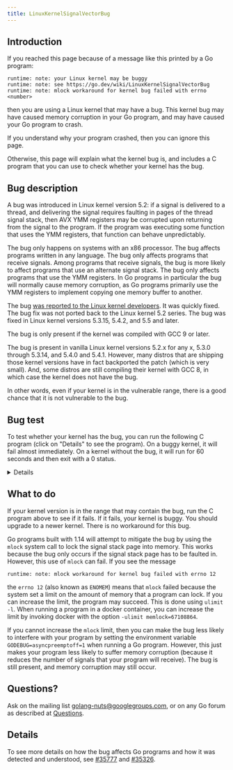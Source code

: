 ```yaml
---
title: LinuxKernelSignalVectorBug
---
```


## Introduction

If you reached this page because of a message like this printed by a Go program:

```
runtime: note: your Linux kernel may be buggy
runtime: note: see https://go.dev/wiki/LinuxKernelSignalVectorBug
runtime: note: mlock workaround for kernel bug failed with errno <number>
```

then you are using a Linux kernel that may have a bug.
This kernel bug may have caused memory corruption in your Go program, and may have caused your Go program to crash.

If you understand why your program crashed, then you can ignore this page.

Otherwise, this page will explain what the kernel bug is, and includes a C program that you can use to check whether your kernel has the bug.

## Bug description

A bug was introduced in Linux kernel version 5.2: if a signal is delivered to a thread, and delivering the signal requires faulting in pages of the thread signal stack, then AVX YMM registers may be corrupted upon returning from the signal to the program.
If the program was executing some function that uses the YMM registers, that function can behave unpredictably.

The bug only happens on systems with an x86 processor.
The bug affects programs written in any language.
The bug only affects programs that receive signals.
Among programs that receive signals, the bug is more likely to affect programs that use an alternate signal stack.
The bug only affects programs that use the YMM registers.
In Go programs in particular the bug will normally cause memory corruption, as Go programs primarily use the YMM registers to implement copying one memory buffer to another.

The bug [was reported to the Linux kernel developers](https://bugzilla.kernel.org/show_bug.cgi?id=205663).
It was quickly fixed.
The bug fix was not ported back to the Linux kernel 5.2 series.
The bug was fixed in Linux kernel versions 5.3.15, 5.4.2, and 5.5 and later.

The bug is only present if the kernel was compiled with GCC 9 or later.

The bug is present in vanilla Linux kernel versions 5.2.x for any x, 5.3.0 through 5.3.14, and 5.4.0 and 5.4.1.
However, many distros that are shipping those kernel versions have in fact backported the patch (which is very small).
And, some distros are still compiling their kernel with GCC 8, in which case the kernel does not have the bug.

In other words, even if your kernel is in the vulnerable range, there is a good chance that it is not vulnerable to the bug.

## Bug test

To test whether your kernel has the bug, you can run the following C program (click on "Details" to see the program).
On a buggy kernel, it will fail almost immediately.
On a kernel without the bug, it will run for 60 seconds and then exit with a 0 status.

<details>

```C
// Build with: gcc -pthread test.c
//
// This demonstrates an issue where AVX state becomes corrupted when a
// signal is delivered where the signal stack pages aren't faulted in.
//
// There appear to be three necessary ingredients, which are marked
// with "!!!" below:
//
// 1. A thread doing AVX operations using YMM registers.
//
// 2. A signal where the kernel must fault in stack pages to write the
//    signal context.
//
// 3. Context switches. Having a single task isn't sufficient.

##include <errno.h>
##include <signal.h>
##include <stdio.h>
##include <stdlib.h>
##include <string.h>
##include <unistd.h>
##include <pthread.h>
##include <sys/mman.h>
##include <sys/prctl.h>
##include <sys/wait.h>

static int sigs;

static stack_t altstack;
static pthread_t tid;

static void die(const char* msg, int err) {
  if (err != 0) {
    fprintf(stderr, "%s: %s\n", msg, strerror(err));
  } else {
    fprintf(stderr, "%s\n", msg);
  }
  exit(EXIT_FAILURE);
}

void handler(int sig __attribute__((unused)),
             siginfo_t* info __attribute__((unused)),
             void* context __attribute__((unused))) {
  sigs++;
}

void* sender(void *arg) {
  int err;

  for (;;) {
    usleep(100);
    err = pthread_kill(tid, SIGWINCH);
    if (err != 0)
      die("pthread_kill", err);
  }
  return NULL;
}

void dump(const char *label, unsigned char *data) {
  printf("%s =", label);
  for (int i = 0; i < 32; i++)
    printf(" %02x", data[i]);
  printf("\n");
}

void doAVX(void) {
  unsigned char input[32];
  unsigned char output[32];

  // Set input to a known pattern.
  for (int i = 0; i < sizeof input; i++)
    input[i] = i;
  // Mix our PID in so we detect cross-process leakage, though this
  // doesn't appear to be what's happening.
  pid_t pid = getpid();
  memcpy(input, &pid, sizeof pid);

  while (1) {
    for (int i = 0; i < 1000; i++) {
      // !!! Do some computation we can check using YMM registers.
      asm volatile(
        "vmovdqu %1, %%ymm0;"
        "vmovdqa %%ymm0, %%ymm1;"
        "vmovdqa %%ymm1, %%ymm2;"
        "vmovdqa %%ymm2, %%ymm3;"
        "vmovdqu %%ymm3, %0;"
        : "=m" (output)
        : "m" (input)
        : "memory", "ymm0", "ymm1", "ymm2", "ymm3");
      // Check that input == output.
      if (memcmp(input, output, sizeof input) != 0) {
        dump("input ", input);
        dump("output", output);
        die("mismatch", 0);
      }
    }

    // !!! Release the pages of the signal stack. This is necessary
    // because the error happens when copy_fpstate_to_sigframe enters
    // the failure path that handles faulting in the stack pages.
    // (mmap with MMAP_FIXED also works.)
    //
    // (We do this here to ensure it doesn't race with the signal
    // itself.)
    if (madvise(altstack.ss_sp, altstack.ss_size, MADV_DONTNEED) != 0)
      die("madvise", errno);
  }
}

void doTest() {
  // Create an alternate signal stack so we can release its pages.
  void *altSigstack = mmap(NULL, SIGSTKSZ, PROT_READ|PROT_WRITE, MAP_PRIVATE|MAP_ANONYMOUS, -1, 0);
  if (altSigstack == MAP_FAILED)
    die("mmap failed", errno);
  altstack.ss_sp = altSigstack;
  altstack.ss_size = SIGSTKSZ;
  if (sigaltstack(&altstack, NULL) < 0)
    die("sigaltstack", errno);

  // Install SIGWINCH handler.
  struct sigaction sa = {
    .sa_sigaction = handler,
    .sa_flags = SA_ONSTACK | SA_RESTART,
  };
  sigfillset(&sa.sa_mask);
  if (sigaction(SIGWINCH, &sa, NULL) < 0)
    die("sigaction", errno);

  // Start thread to send SIGWINCH.
  int err;
  pthread_t ctid;
  tid = pthread_self();
  if ((err = pthread_create(&ctid, NULL, sender, NULL)) != 0)
    die("pthread_create sender", err);

  // Run test.
  doAVX();
}

void *exiter(void *arg) {
  sleep(60);
  exit(0);
}

int main() {
  int err;
  pthread_t ctid;

  // !!! We need several processes to cause context switches. Threads
  // probably also work. I don't know if the other tasks also need to
  // be doing AVX operations, but here we do.
  int nproc = sysconf(_SC_NPROCESSORS_ONLN);
  for (int i = 0; i < 2 * nproc; i++) {
    pid_t child = fork();
    if (child < 0) {
      die("fork failed", errno);
    } else if (child == 0) {
      // Exit if the parent dies.
      prctl(PR_SET_PDEATHSIG, SIGKILL, 0, 0, 0);
      doTest();
    }
  }

  // Exit after a while.
  if ((err = pthread_create(&ctid, NULL, exiter, NULL)) != 0)
    die("pthread_create exiter", err);

  // Wait for a failure.
  int status;
  if (wait(&status) < 0)
    die("wait", errno);
  if (status == 0)
    die("child unexpectedly exited with success", 0);
  fprintf(stderr, "child process failed\n");
  exit(1);
}
```

</details>

## What to do

If your kernel version is in the range that may contain the bug, run the C program above to see if it fails.
If it fails, your kernel is buggy.
You should upgrade to a newer kernel.
There is no workaround for this bug.

Go programs built with 1.14 will attempt to mitigate the bug by using the `mlock` system call to lock the signal stack page into memory.
This works because the bug only occurs if the signal stack page has to be faulted in.
However, this use of `mlock` can fail.
If you see the message

```
runtime: note: mlock workaround for kernel bug failed with errno 12
```

the `errno 12` (also known as `ENOMEM`) means that `mlock` failed because the system set a limit on the amount of memory that a program can lock.
If you can increase the limit, the program may succeed.
This is done using `ulimit -l`.
When running a program in a docker container, you can increase the limit by invoking docker with the option `-ulimit memlock=67108864`.

If you cannot increase the `mlock` limit, then you can make the bug less likely to interfere with your program by setting the environment variable `GODEBUG=asyncpreemptoff=1` when running a Go program.
However, this just makes your program less likely to suffer memory corruption (because it reduces the number of signals that your program will receive).
The bug is still present, and memory corruption may still occur.

## Questions?

Ask on the mailing list golang-nuts@googlegroups.com, or on any Go forum as described at [Questions](/wiki/Questions).

## Details

To see more details on how the bug affects Go programs and how it was detected and understood, see [#35777](https://go.dev/issue/35777) and [#35326](https://go.dev/issue/35326).
